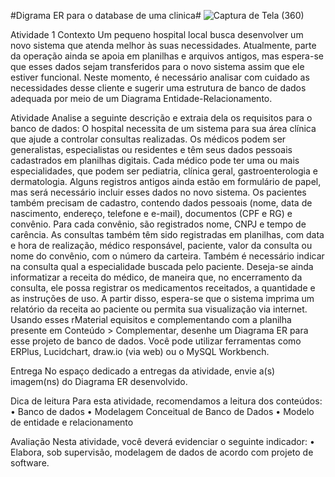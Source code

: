 #Digrama ER para o database de uma clinica#
![Captura de Tela (360)](https://user-images.githubusercontent.com/58758617/185772949-5092af79-835a-4582-93a7-53bbaee92b41.png)


Atividade 1
Contexto
Um pequeno hospital local busca desenvolver um novo sistema que atenda melhor às suas necessidades. Atualmente, parte da operação ainda se apoia em planilhas e arquivos antigos, mas espera-se que esses dados sejam transferidos para o novo sistema assim que ele estiver funcional. Neste momento, é necessário analisar com cuidado as necessidades desse cliente e sugerir uma estrutura de banco de dados adequada por meio de um Diagrama Entidade-Relacionamento.
 
Atividade
Analise a seguinte descrição e extraia dela os requisitos para o banco de dados:
O hospital necessita de um sistema para sua área clínica que ajude a controlar consultas realizadas. Os médicos podem ser generalistas, especialistas ou residentes e têm seus dados pessoais cadastrados em planilhas digitais. Cada médico pode ter uma ou mais especialidades, que podem ser pediatria, clínica geral, gastroenterologia e dermatologia. Alguns registros antigos ainda estão em formulário de papel, mas será necessário incluir esses dados no novo sistema.
Os pacientes também precisam de cadastro, contendo dados pessoais (nome, data de nascimento, endereço, telefone e e-mail), documentos (CPF e RG) e convênio. Para cada convênio, são registrados nome, CNPJ e tempo de carência.
As consultas também têm sido registradas em planilhas, com data e hora de realização, médico responsável, paciente, valor da consulta ou nome do convênio, com o número da carteira. Também é necessário indicar na consulta qual a especialidade buscada pelo paciente.
Deseja-se ainda informatizar a receita do médico, de maneira que, no encerramento da consulta, ele possa registrar os medicamentos receitados, a quantidade e as instruções de uso. A partir disso, espera-se que o sistema imprima um relatório da receita ao paciente ou permita sua visualização via internet.
Usando esses rMaterial equisitos e complementando com a planilha presente em Conteúdo >  Complementar, desenhe um Diagrama ER para esse projeto de banco de dados. Você pode utilizar ferramentas como ERPlus, Lucidchart, draw.io (via web) ou o MySQL Workbench.
 
Entrega
No espaço dedicado a entregas da atividade, envie a(s) imagem(ns) do Diagrama ER desenvolvido.
 
Dica de leitura
Para esta atividade, recomendamos a leitura dos conteúdos:
•	Banco de dados
•	Modelagem Conceitual de Banco de Dados
•	Modelo de entidade e relacionamento
 
Avaliação
Nesta atividade, você deverá evidenciar o seguinte indicador:
•	Elabora, sob supervisão, modelagem de dados de acordo com projeto de software.

